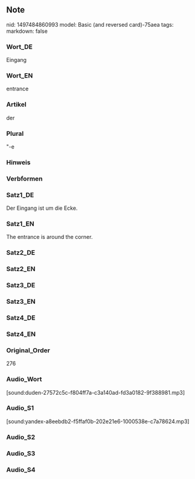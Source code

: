 ## Note
nid: 1497484860993
model: Basic (and reversed card)-75aea
tags: 
markdown: false

### Wort_DE
Eingang

### Wort_EN
entrance

### Artikel
der

### Plural
"-e

### Hinweis


### Verbformen


### Satz1_DE
Der Eingang ist um die Ecke.

### Satz1_EN
The entrance is around the corner.

### Satz2_DE


### Satz2_EN


### Satz3_DE


### Satz3_EN


### Satz4_DE


### Satz4_EN


### Original_Order
276

### Audio_Wort
[sound:duden-27572c5c-f804ff7a-c3a140ad-fd3a0182-9f388981.mp3]

### Audio_S1
[sound:yandex-a8eebdb2-f5ffaf0b-202e21e6-1000538e-c7a78624.mp3]

### Audio_S2


### Audio_S3


### Audio_S4

